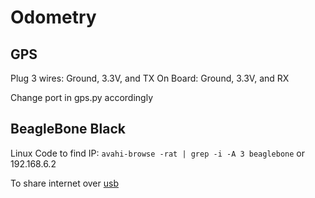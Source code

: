 # Odometry

## GPS
Plug 3 wires: Ground, 3.3V, and TX
On Board: Ground, 3.3V, and RX

Change port in gps.py accordingly

## BeagleBone Black
Linux Code to find IP: `avahi-browse -rat | grep -i -A 3 beaglebone`
or 192.168.6.2

To share internet over [usb](https://www.dangtrinh.com/2015/05/sharing-internet-with-beaglebone-black.html)
